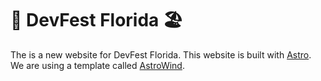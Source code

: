 # 🌴 DevFest Florida 🏖️

The is a new website for DevFest Florida. This website is built with [Astro](https://astro.build/). We are using a template called [AstroWind](https://github.com/onwidget/astrowind).

